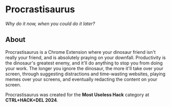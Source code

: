 # Procrastisaurus

*Why do it now, when you could do it later?*

## About

Procrastisaurus is a Chrome Extension where your dinosaur friend isn't really your friend, and is absolutely praying on your downfall. Productivity is the dinosaur's greatest enemy, and it'll do anything to stop you from doing your work. The longer you ignore the dinosaur, the more it'll take over your screen, through suggesting distractions and time-wasting websites, playing memes over your screens, and eventually redacting the content on your screen. 

Procrastisaurus was created for the **Most Useless Hack** category at **CTRL+HACK+DEL 2024**.
